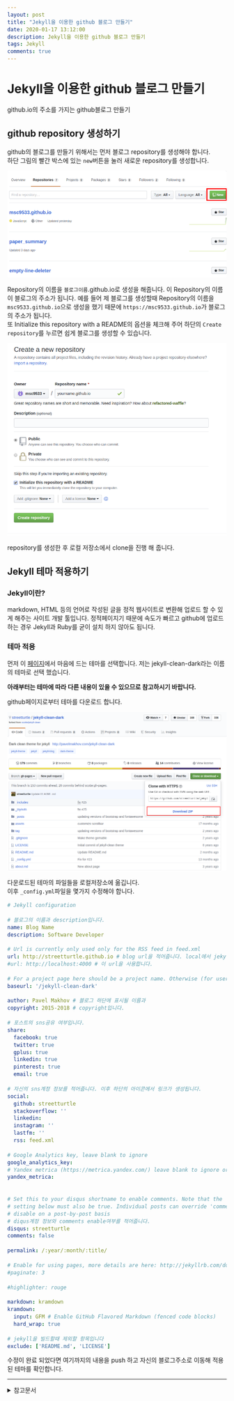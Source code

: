 ```yaml
---
layout: post
title: "Jekyll을 이용한 github 블로그 만들기"
date: 2020-01-17 13:12:00
description: Jekyll을 이용한 github 블로그 만들기
tags: Jekyll
comments: true
---
```


# Jekyll을 이용한 github 블로그 만들기

github.io의 주소를 가지는 github블로그 만들기

## github repository 생성하기

github의 블로그를 만들기 위해서는 먼저 블로그 repository를 생성해야 합니다.  
하단 그림의 빨간 박스에 있는 `new`버튼을 눌러 새로운 repository를 생성합니다.

![](/../image/makerepository.png)

Repository의 이름을 `블로그이름`.github.io로 생성을 해줍니다. 이 Repository의 이름이 블로그의 주소가 됩니다.
예를 들어 제 블로그를 생성할때 Repository의 이름을 `msc9533.github.io`으로 생성을 했기 때문에 `https://msc9533.github.io`가 블로그의 주소가 됩니다.  
또 Initialize this repository with a README의 옵션을 체크해 주어 하단의 `Create repository`를 누르면 쉽게 블로그를 생성할 수 있습니다.

![](/../image/blogurl.png)

repository를 생성한 후 로컬 저장소에서 clone을 진행 해 줍니다.

## Jekyll 테마 적용하기

### Jekyll이란?

markdown, HTML 등의 언어로 작성된 글을 정적 웹사이트로 변환해 업로드 할 수 있게 해주는 사이트 개발 툴입니다. 정적페이지기 때문에 속도가 빠르고 github에 업로드 하는 경우 Jekyll과 Ruby를 굳이 설치 하지 않아도 됩니다.

### 테마 적용

먼저 이 [페이지](http://jekyllthemes.org/)에서 마음에 드는 테마를 선택합니다. 저는 jekyll-clean-dark라는 이름의 테마로 선택 했습니다.  

**아래부터는 테마에 따라 다른 내용이 있을 수 있으므로 참고하시기 바랍니다.**

github페이지로부터 테마를 다운로드 합니다.

![](/../image/downloadtheme.png)

다운로드된 테마의 파일들을 로컬저장소에 옮깁니다.  
이후 `_config.yml`파일을 몇가지 수정해야 합니다.

```yml
# Jekyll configuration

# 블로그의 이름과 description입니다.
name: Blog Name 
description: Software Developer

# Url is currently only used only for the RSS feed in feed.xml
url: http://streetturtle.github.io # blog url을 적어줍니다. local에서 jekyll을 빌드하는 경우
#url: http://localhost:4000 # 이 url을 사용합니다.

# For a project page here should be a project name. Otherwise (for user's/organization's page leave it empty)
baseurl: '/jekyll-clean-dark'

author: Pavel Makhov # 블로그 하단에 표시될 이름과
copyright: 2015-2018 # copyright입니다.

# 포스트의 sns공유 여부입니다.
share:
  facebook: true
  twitter: true
  gplus: true
  linkedin: true
  pinterest: true
  email: true

# 자신의 sns계정 정보를 적어줍니다. 이후 하단의 아이콘에서 링크가 생성됩니다.
social:
  github: streetturtle
  stackoverflow: ''
  linkedin:
  instagram: ''
  lastfm: ''
  rss: feed.xml

# Google Analytics key, leave blank to ignore
google_analytics_key:
# Yandex metrica (https://metrica.yandex.com/) leave blank to ignore or put true to use
yandex_metrica:


# Set this to your disqus shortname to enable comments. Note that the 'comments'
# setting below must also be true. Individual posts can override 'comments' to
# disable on a post-by-post basis
# diqus계정 정보와 comments enable여부를 적어줍니다.
disqus: streetturtle
comments: false

permalink: /:year/:month/:title/

# Enable for using pages, more details are here: http://jekyllrb.com/docs/pagination/
#paginate: 3

#highlighter: rouge

markdown: kramdown
kramdown:
  input: GFM # Enable GitHub Flavored Markdown (fenced code blocks)
  hard_wrap: true

# jekyll을 빌드할때 제외할 항목입니다
exclude: ['README.md', 'LICENSE']
```

수정이 완료 되었다면 여기까지의 내용을 push 하고 자신의 블로그주소로 이동해 적용된 테마를 확인합니다.

---
<details>
<summary>참고문서</summary>
<div markdown="1">
- [Jekyll을 이용해 GitHub에 블로그 만들기 (1)](https://jetalog.net/86)
- [Jekyll을 이용하여 Github Blog 만들기](http://jinyongjeong.github.io/2017/01/08/jekyll_blog_making_new/)
- [Jekyll Clean Dark](https://github.com/streetturtle/jekyll-clean-dark)
</div>
</details>
<script id="dsq-count-scr" src="//msc9533.disqus.com/count.js" async></script>
